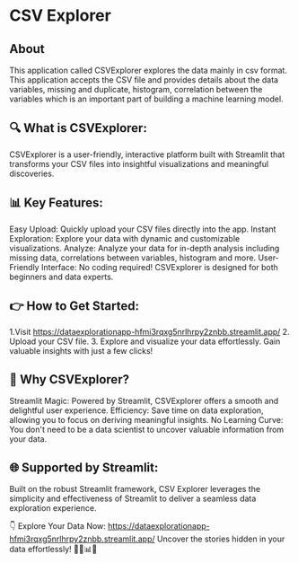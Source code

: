 # CSV Explorer

## About
This application called CSVExplorer explores the data mainly in csv format.
This application accepts the CSV file and provides details about the data variables, missing and duplicate, histogram,
correlation between the variables which is an important part of building a machine learning model.

## 🔍 What is CSVExplorer:
CSVExplorer is a user-friendly, interactive platform built with Streamlit that transforms your CSV files into insightful visualizations and meaningful discoveries.
## 📊 Key Features:
Easy Upload: Quickly upload your CSV files directly into the app.
Instant Exploration: Explore your data with dynamic and customizable visualizations.
Analyze: Analyze your data for in-depth analysis including missing data, correlations between variables, histogram and more.
User-Friendly Interface: No coding required! CSVExplorer is designed for both beginners and data experts.

## 👉 How to Get Started:
1.Visit https://dataexplorationapp-hfmi3rqxg5nrlhrpy2znbb.streamlit.app/
2. Upload your CSV file.
3. Explore and visualize your data effortlessly.
Gain valuable insights with just a few clicks!

## 🚀 Why CSVExplorer?
Streamlit Magic: Powered by Streamlit, CSVExplorer offers a smooth and delightful user experience.
Efficiency: Save time on data exploration, allowing you to focus on deriving meaningful insights.
No Learning Curve: You don't need to be a data scientist to uncover valuable information from your data.

## 🌐 Supported by Streamlit:
Built on the robust Streamlit framework, CSV Explorer leverages the simplicity and effectiveness of Streamlit to deliver a seamless data exploration experience.

👇 Explore Your Data Now:
https://dataexplorationapp-hfmi3rqxg5nrlhrpy2znbb.streamlit.app/
Uncover the stories hidden in your data effortlessly! 🕵️‍♀️📊✨
